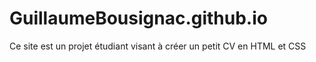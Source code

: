 # GuillaumeBousignac.github.io

Ce site est un projet étudiant visant à créer un petit CV en HTML et CSS
